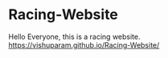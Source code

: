 # Racing-Website
Hello Everyone, this is a racing website.
https://vishuparam.github.io/Racing-Website/
